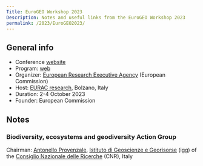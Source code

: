 ```yaml
---
Title: EuroGEO Workshop 2023
Description: Notes and useful links from the EuroGEO Workshop 2023
permalink: /2023/EuroGEO2023/
---
```


## General info

- Conference [website](https://egw2023.eurac.edu/)
- Program: [web](https://egw2023.eurac.edu/program-outline)
- Organizer: [European Research Executive Agency](https://rea.ec.europa.eu/index_en) (European Commission)
- Host: [EURAC research](https://www.eurac.edu/en), Bolzano, Italy
- Duration: 2-4 October 2023
- Founder: European Commission

## Notes

### Biodiversity, ecosystems and geodiversity Action Group

Chairman: [Antonello Provenzale](https://www.igg.cnr.it/en/organization/igg-personnel/antonello-provenzale/), [Istituto di Geoscienze e Georisorse](https://www.igg.cnr.it/en/) (igg) of the [Consiglio Nazionale delle Ricerche](https://www.cnr.it/en/) (CNR), Italy
